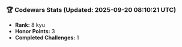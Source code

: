 ### 🏆 Codewars Stats (Updated: 2025-09-20 08:10:21 UTC)

- **Rank:** 8 kyu
- **Honor Points:** 3
- **Completed Challenges:** 1
